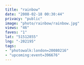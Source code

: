 ```yaml
---
title: "rainbow"
date: "2008-02-18 00:30:44"
privacy: "public"
image: "photo/rainbow/rainbow.jpg"
views: "46"
faves: "1"
lat: "51512855"
lng: "-202195"
tags:
- "photowalk:london=20080216"
- "upcoming:event=396676"
---
```

<a href="/photos/2008/02/19/rainbow"></a>
